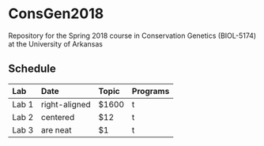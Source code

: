 # ConsGen2018
Repository for the Spring 2018 course in Conservation Genetics (BIOL-5174) at the University of Arkansas

## Schedule
| Lab           | Date           | Topic  | Programs |
| :-------------|:-------------|:-----|:-----|
| Lab 1         | right-aligned | $1600 |   t |
| Lab 2     | centered      |   $12 |   t |
| Lab 3 | are neat      |    $1 |   t |
